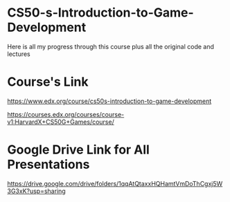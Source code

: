# CS50-s-Introduction-to-Game-Development
Here is all my progress through this course plus all the original code and lectures

# Course's Link
https://www.edx.org/course/cs50s-introduction-to-game-development

https://courses.edx.org/courses/course-v1:HarvardX+CS50G+Games/course/

# Google Drive Link for All Presentations
https://drive.google.com/drive/folders/1qqAtQtaxxHQHamtVmDoThCgxj5W3G3xK?usp=sharing

